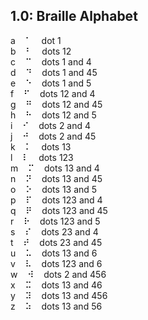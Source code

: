 ## 1.0: Braille Alphabet

a&nbsp;&nbsp;&nbsp;&nbsp;&#x2801;&nbsp;&nbsp;&nbsp;&nbsp;dot 1  
b&nbsp;&nbsp;&nbsp;&nbsp;&#x2803;&nbsp;&nbsp;&nbsp;&nbsp;dots 12  
c&nbsp;&nbsp;&nbsp;&nbsp;&#x2809;&nbsp;&nbsp;&nbsp;&nbsp;dots 1 and 4  
d&nbsp;&nbsp;&nbsp;&nbsp;&#x2819;&nbsp;&nbsp;&nbsp;&nbsp;dots 1 and 45  
e&nbsp;&nbsp;&nbsp;&nbsp;&#x2811;&nbsp;&nbsp;&nbsp;&nbsp;dots 1 and 5  
f&nbsp;&nbsp;&nbsp;&nbsp;&#x280b;&nbsp;&nbsp;&nbsp;&nbsp;dots 12 and 4  
g&nbsp;&nbsp;&nbsp;&nbsp;&#x281b;&nbsp;&nbsp;&nbsp;&nbsp;dots 12 and 45  
h&nbsp;&nbsp;&nbsp;&nbsp;&#x2813;&nbsp;&nbsp;&nbsp;&nbsp;dots 12 and 5  
i&nbsp;&nbsp;&nbsp;&nbsp;&#x280a;&nbsp;&nbsp;&nbsp;&nbsp;dots 2 and 4  
j&nbsp;&nbsp;&nbsp;&nbsp;&#x281a;&nbsp;&nbsp;&nbsp;&nbsp;dots 2 and 45  
k&nbsp;&nbsp;&nbsp;&nbsp;&#x2805;&nbsp;&nbsp;&nbsp;&nbsp;dots 13  
l&nbsp;&nbsp;&nbsp;&nbsp;&#x2807;&nbsp;&nbsp;&nbsp;&nbsp;dots 123  
m&nbsp;&nbsp;&nbsp;&nbsp;&#x280d;&nbsp;&nbsp;&nbsp;&nbsp;dots 13 and 4  
n&nbsp;&nbsp;&nbsp;&nbsp;&#x281d;&nbsp;&nbsp;&nbsp;&nbsp;dots 13 and 45  
o&nbsp;&nbsp;&nbsp;&nbsp;&#x2815;&nbsp;&nbsp;&nbsp;&nbsp;dots 13 and 5  
p&nbsp;&nbsp;&nbsp;&nbsp;&#x280f;&nbsp;&nbsp;&nbsp;&nbsp;dots 123 and 4  
q&nbsp;&nbsp;&nbsp;&nbsp;&#x281f;&nbsp;&nbsp;&nbsp;&nbsp;dots 123 and 45  
r&nbsp;&nbsp;&nbsp;&nbsp;&#x2817;&nbsp;&nbsp;&nbsp;&nbsp;dots 123 and 5  
s&nbsp;&nbsp;&nbsp;&nbsp;&#x280e;&nbsp;&nbsp;&nbsp;&nbsp;dots 23 and 4  
t&nbsp;&nbsp;&nbsp;&nbsp;&#x281e;&nbsp;&nbsp;&nbsp;&nbsp;dots 23 and 45  
u&nbsp;&nbsp;&nbsp;&nbsp;&#x2825;&nbsp;&nbsp;&nbsp;&nbsp;dots 13 and 6  
v&nbsp;&nbsp;&nbsp;&nbsp;&#x2827;&nbsp;&nbsp;&nbsp;&nbsp;dots 123 and 6  
w&nbsp;&nbsp;&nbsp;&nbsp;&#x283a;&nbsp;&nbsp;&nbsp;&nbsp;dots 2 and 456  
x&nbsp;&nbsp;&nbsp;&nbsp;&#x282d;&nbsp;&nbsp;&nbsp;&nbsp;dots 13 and 46  
y&nbsp;&nbsp;&nbsp;&nbsp;&#x283d;&nbsp;&nbsp;&nbsp;&nbsp;dots 13 and 456  
z&nbsp;&nbsp;&nbsp;&nbsp;&#x2835;&nbsp;&nbsp;&nbsp;&nbsp;dots 13 and 56  


